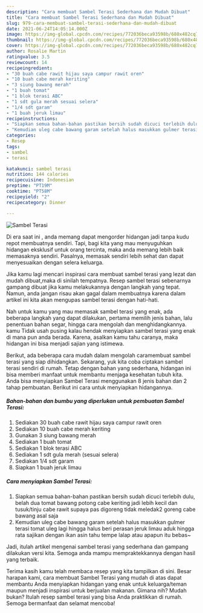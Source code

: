 ```yaml
---
description: "Cara membuat Sambel Terasi Sederhana dan Mudah Dibuat"
title: "Cara membuat Sambel Terasi Sederhana dan Mudah Dibuat"
slug: 979-cara-membuat-sambel-terasi-sederhana-dan-mudah-dibuat
date: 2021-06-24T14:05:14.000Z
image: https://img-global.cpcdn.com/recipes/772036beca93598b/680x482cq70/sambel-terasi-foto-resep-utama.jpg
thumbnail: https://img-global.cpcdn.com/recipes/772036beca93598b/680x482cq70/sambel-terasi-foto-resep-utama.jpg
cover: https://img-global.cpcdn.com/recipes/772036beca93598b/680x482cq70/sambel-terasi-foto-resep-utama.jpg
author: Rosalie Martin
ratingvalue: 3.5
reviewcount: 14
recipeingredient:
- "30 buah cabe rawit hijau saya campur rawit oren"
- "10 buah cabe merah keriting"
- "3 siung bawang merah"
- "1 buah tomat"
- "1 blok terasi ABC"
- "1 sdt gula merah sesuai selera"
- "1/4 sdt garam"
- "1 buah jeruk limau"
recipeinstructions:
- "Siapkan semua bahan-bahan pastikan bersih sudah dicuci terlebih dulu, belah dua tomat bawang potong cabe keriting jadi lebih kecil dan tusuk/tinju cabe rawit supaya pas digoreng tidak meledak2 goreng cabe bawang asal saja"
- "Kemudian uleg cabe bawang garam setelah halus masukkan gulmer terasi tomat uleg lagi hingga halus beri perasan jeruk limau aduk hingga rata sajikan dengan ikan asin tahu tempe lalap atau apapun itu bebas~"
categories:
- Resep
tags:
- sambel
- terasi

katakunci: sambel terasi 
nutrition: 144 calories
recipecuisine: Indonesian
preptime: "PT19M"
cooktime: "PT58M"
recipeyield: "2"
recipecategory: Dinner

---
```



![Sambel Terasi](https://img-global.cpcdn.com/recipes/772036beca93598b/680x482cq70/sambel-terasi-foto-resep-utama.jpg)

Di era  saat ini , anda memang dapat mengorder hidangan jadi tanpa kudu repot membuatnya sendiri. Tapi, bagi kita yang mau menyuguhkan hidangan eksklusif untuk orang tercinta, maka anda memang lebih baik memasaknya sendiri. Pasalnya, memasak sendiri lebih sehat dan dapat menyesuaikan dengan selera keluarga.

Jika kamu lagi mencari inspirasi cara membuat sambel terasi yang lezat dan mudah dibuat,maka di sinilah tempatnya. Resep sambel terasi  sebenarnya gampang dibuat jika kamu melakukannya dengan langkah yang tepat. Namun, anda jangan risau akan gagal dalam membuatnya 
karena dalam artikel ini kita akan mengupas sambel terasi dengan hati-hati.  



Nah untuk kamu yang mau memasak sambel terasi yang enak, ada beberapa langkah yang dapat dilakukan, pertama memilih jenis bahan, lalu penentuan bahan segar, hingga cara mengolah dan menghidangkannya. kamu Tidak usah pusing kalau hendak menyiapkan sambel terasi yang enak di mana pun anda berada. Karena, asalkan kamu  tahu caranya, maka hidangan ini bisa menjadi sajian yang istimewa.

Berikut, ada beberapa cara mudah dalam mengolah caramembuat sambel terasi yang siap dihidangkan. Sekarang, yuk kita coba ciptakan sambel terasi sendiri di rumah. Tetap dengan bahan yang sederhana, hidangan ini bisa memberi manfaat untuk membantu menjaga kesehatan tubuh kita. Anda bisa menyiapkan Sambel Terasi menggunakan 8 jenis bahan dan 2 tahap pembuatan. Berikut ini cara untuk menyiapkan hidangannya.

<!--inarticleads1-->

##### Bahan-bahan dan bumbu yang diperlukan untuk pembuatan Sambel Terasi:

1. Sediakan 30 buah cabe rawit hijau saya campur rawit oren
1. Sediakan 10 buah cabe merah keriting
1. Gunakan 3 siung bawang merah
1. Sediakan 1 buah tomat
1. Sediakan 1 blok terasi ABC
1. Sediakan 1 sdt gula merah (sesuai selera)
1. Sediakan 1/4 sdt garam
1. Siapkan 1 buah jeruk limau




<!--inarticleads2-->

##### Cara menyiapkan Sambel Terasi:

1. Siapkan semua bahan-bahan pastikan bersih sudah dicuci terlebih dulu, belah dua tomat bawang potong cabe keriting jadi lebih kecil dan tusuk/tinju cabe rawit supaya pas digoreng tidak meledak2 goreng cabe bawang asal saja
1. Kemudian uleg cabe bawang garam setelah halus masukkan gulmer terasi tomat uleg lagi hingga halus beri perasan jeruk limau aduk hingga rata sajikan dengan ikan asin tahu tempe lalap atau apapun itu bebas~




Jadi, itulah artikel mengenai  sambel terasi  yang sederhana dan gampang dilakukan versi kita. Semoga anda mampu mempraktekkannya dengan hasil yang terbaik. 

Terima kasih kamu telah membaca resep yang kita tampilkan di sini. Besar harapan kami, cara membuat  Sambel Terasi yang mudah di atas dapat membantu Anda menyiapkan hidangan yang enak untuk keluarga/teman maupun menjadi inspirasi untuk berjualan makanan. Gimana nih? Mudah bukan? Itulah resep sambel terasi yang bisa Anda praktikkan di rumah. Semoga bermanfaat dan selamat mencoba!

